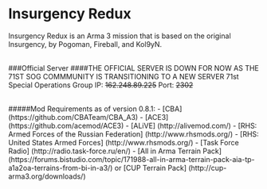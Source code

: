 # Insurgency Redux
Insurgency Redux is an Arma 3 mission that is based on the original Insurgency, by Pogoman, Fireball, and Kol9yN.<br/>
<br/>

###Official Server
####THE OFFICIAL SERVER IS DOWN FOR NOW AS THE 71ST SOG COMMMUNITY IS TRANSITIONING TO A NEW SERVER
71st Special Operations Group
IP: ~~162.248.89.225~~
Port: ~~2302~~

<br/>
#####Mod Requirements as of version 0.8.1:
- [CBA] (https://github.com/CBATeam/CBA_A3)
- [ACE3] (https://github.com/acemod/ACE3)
- [ALiVE] (http://alivemod.com/)
- [RHS: Armed Forces of the Russian Federation] (http://www.rhsmods.org/)
- [RHS: United States Armed Forces] (http://www.rhsmods.org/)
- [Task Force Radio] (http://radio.task-force.ru/en/)
- [All in Arma Terrain Pack] (https://forums.bistudio.com/topic/171988-all-in-arma-terrain-pack-aia-tp-a1a2oa-terrains-from-bi-in-a3/) or [CUP Terrain Pack] (http://cup-arma3.org/downloads/)
